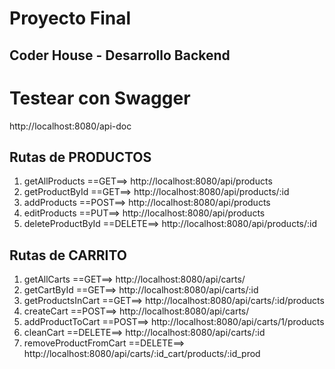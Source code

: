 


<h1>Proyecto Final </h1>
    <h2>Coder House - Desarrollo Backend</h2>

# Testear con Swagger 
http://localhost:8080/api-doc


## Rutas de PRODUCTOS 

1) getAllProducts ==GET==> http://localhost:8080/api/products
2) getProductById ==GET==> http://localhost:8080/api/products/:id
3) addProducts ==POST==> http://localhost:8080/api/products
4) editProducts ==PUT==> http://localhost:8080/api/products
5) deleteProductById ==DELETE==> http://localhost:8080/api/products/:id

## Rutas de CARRITO 

1) getAllCarts ==GET==> http://localhost:8080/api/carts/
2) getCartById ==GET==> http://localhost:8080/api/carts/:id
3) getProductsInCart ==GET==> http://localhost:8080/api/carts/:id/products
4) createCart ==POST==> http://localhost:8080/api/carts/
5) addProductToCart ==POST==> http://localhost:8080/api/carts/1/products
6) cleanCart ==DELETE==> http://localhost:8080/api/carts/:id
7) removeProductFromCart ==DELETE==> http://localhost:8080/api/carts/:id_cart/products/:id_prod
